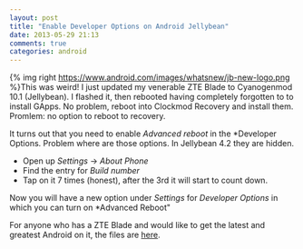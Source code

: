 ```yaml
---
layout: post
title: "Enable Developer Options on Android Jellybean"
date: 2013-05-29 21:13
comments: true
categories: android
---
```

{% img right https://www.android.com/images/whatsnew/jb-new-logo.png  %}This was weird! I just updated my venerable ZTE Blade to Cyanogenmod 10.1 (Jellybean). I flashed it, then rebooted having completely forgotten to to install GApps. No problem, reboot into Clockmod Recovery and install them. Promlem: no option to reboot to recovery.
<!-- more -->

It turns out that you need to enable *Advanced reboot* in the *Developer Options. Problem where are those options. In Jellybean 4.2 they are hidden.

- Open up *Settings* -> *About Phone*
- Find the entry for *Build number*
- Tap on it 7 times (honest), after the 3rd it will start to count down.

Now you will have a new option under *Settings* for *Developer Options* in which you can turn on *Advanced Reboot"

For anyone who has a ZTE Blade and would like to get the latest and greatest Android on it, the files are [here](https://copy.com/Dqx4qRjgs6KK).

